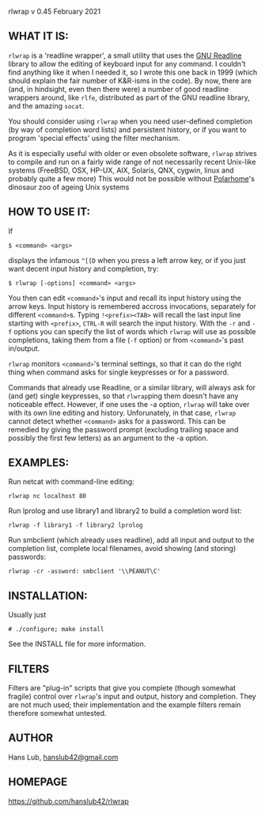 rlwrap v 0.45 February 2021

## WHAT IT IS:

`rlwrap` is a 'readline wrapper', a small utility that uses the [GNU
Readline](https://tiswww.case.edu/php/chet/readline/rltop.html) library to
allow the editing of keyboard input for any command. I couldn't find
anything like it when I needed it, so I wrote this one back in 1999
(which should explain the fair number of K&R-isms in the code).  By
now, there are (and, in hindsight, even then there were) a number of
good readline wrappers around, like `rlfe`, distributed as part of the
GNU readline library, and the amazing `socat`.

You should consider using `rlwrap` when you need user-defined completion
(by way of completion word lists) and persistent history, or if you
want to program 'special effects' using the filter mechanism.

As it is especially useful with older or even obsolete software,
`rlwrap` strives to compile and run on a fairly wide range of not
necessarily recent Unix-like systems (FreeBSD, OSX, HP-UX, AIX,
Solaris, QNX, cygwin, linux and probably quite a few more) This would
not be possible without [Polarhome](http://polarhome.com)'s dinosaur
zoo of ageing Unix systems

## HOW TO USE IT:

If 

    $ <command> <args>

displays the infamous `^[[D` when you press a left arrow key, or if
you just want decent input history and completion, try:

    $ rlwrap [-options] <command> <args>

You then can edit `<command>`'s input and recall its input history using
the arrow keys.  Input history is remembered accross invocations,
separately for different `<command>`s. Typing `!<prefix><TAB>` will recall
the last input line starting with `<prefix>`, `CTRL-R` will search the
input history.  With the `-r` and `-f` options you can specify the list of
words which `rlwrap` will use as possible completions, taking them from a 
file (`-f` option) or from `<command>`'s past in/output.

`rlwrap` monitors `<command>`'s terminal settings, so that it can do the
right thing when command asks for single keypresses or for a password.

Commands that already use Readline, or a similar library, will always
ask for (and get) single keypresses, so that `rlwrap`ping them doesn't
have any noticeable effect. However, if one uses the -a option, `rlwrap` will take
over with its own line editing and history. Unforunately, in that
case, `rlwrap` cannot detect whether `<command>` asks for a
password. This can be remedied by giving the password prompt
(excluding trailing space and possibly the first few letters) as an
argument to the -a option.
 
## EXAMPLES:
Run netcat with command-line editing:

    rlwrap nc localhost 80

Run lprolog and use library1 and library2 to build a completion word
list:
  
    rlwrap -f library1 -f library2 lprolog

Run smbclient (which already uses readline), add all input and output
to the completion list, complete local filenames, avoid showing (and
storing) passwords:

    rlwrap -cr -assword: smbclient '\\PEANUT\C' 

## INSTALLATION:
Usually just

    # ./configure; make install

See the INSTALL file for more information.

## FILTERS
Filters are "plug-in" scripts that give you complete
(though somewhat fragile) control over `rlwrap`'s input and output,
history and completion. They are not much used; their
implementation and the example filters remain therefore  somewhat
untested.

## AUTHOR
Hans Lub, hanslub42@gmail.com

## HOMEPAGE
https://github.com/hanslub42/rlwrap

